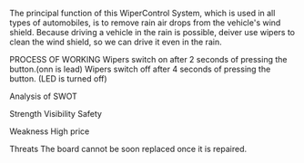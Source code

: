 The principal function of this WiperControl System, which is used in all types of automobiles, is to remove rain air drops from the vehicle's wind shield. 
Because driving a vehicle in the rain is possible, deiver use wipers to clean the wind shield, so we can drive it even in the rain.


PROCESS OF WORKING
Wipers switch on after 2 seconds of pressing the button.(onn is lead)
Wipers switch off after 4 seconds of pressing the button. (LED is turned off)


Analysis of SWOT

Strength
Visibility
Safety



Weakness
High price



Threats
The board cannot be soon replaced once it is repaired.
